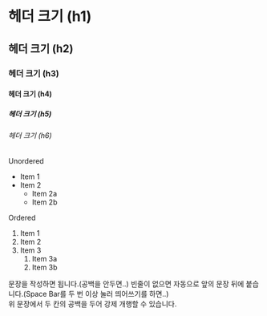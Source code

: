 # 헤더 크기 (h1)
## 헤더 크기 (h2)
### 헤더 크기 (h3)
#### 헤더 크기 (h4)
##### 헤더 크기 (h5)
###### 헤더 크기 (h6)

Unordered
* Item 1
* Item 2
  * Item 2a
  * Item 2b

Ordered
1. Item 1
1. Item 2
1. Item 3
   1. Item 3a
   1. Item 3b
   
문장을 작성하면 됩니다.(공백을 안두면..)
빈줄이 없으면 자동으로 앞의 문장 뒤에 붙습니다.(Space Bar를 두 번 이상 눌러 띄어쓰기를 하면..)  
위 문장에서 두 칸의 공백을 두어 강제 개행할 수 있습니다.
